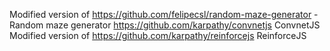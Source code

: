 Modified version of https://github.com/felipecsl/random-maze-generator - Random maze generator
https://github.com/karpathy/convnetjs ConvnetJS
Modified version of https://github.com/karpathy/reinforcejs ReinforceJS
